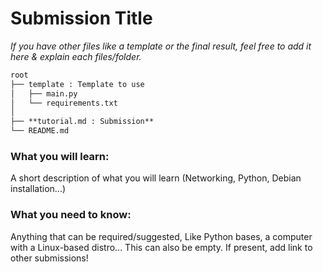 # Submission Title

*If you have other files like a template or the final result, feel free to add it here & explain each files/folder.*

```markdown
root
├── template : Template to use
│   ├── main.py
│   └── requirements.txt
│
├── **tutorial.md : Submission**
└── README.md
```

### What you will learn:

A short description of what you will learn (Networking, Python, Debian installation...)

### What you need to know:

Anything that can be required/suggested, Like Python bases, a computer with a Linux-based distro... This can also be empty. If present, add link to other submissions!